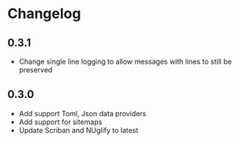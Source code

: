 # Changelog

## 0.3.1

- Change single line logging to allow messages with lines to still be preserved

## 0.3.0

- Add support Toml, Json data providers
- Add support for sitemaps
- Update Scriban and NUglify to latest
